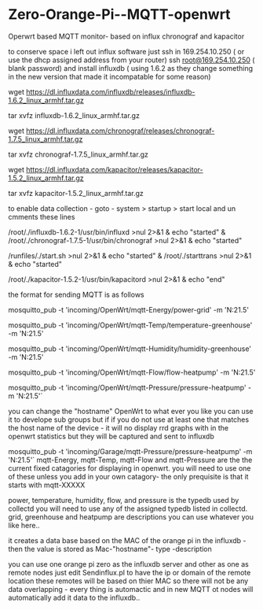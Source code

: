 # Zero-Orange-Pi--MQTT-openwrt
Operwrt based MQTT monitor- based on influx chronograf and  kapacitor 

to conserve space i left out  influx software
 just ssh in 169.254.10.250 ( or use the dhcp assigned address from your router)
 ssh root@169.254.10.250 ( blank password)
 and install influxdb ( using 1.6.2  as they change something in the new version that made it incompatable for some reason)
 
 wget https://dl.influxdata.com/influxdb/releases/influxdb-1.6.2_linux_armhf.tar.gz

tar xvfz influxdb-1.6.2_linux_armhf.tar.gz

wget https://dl.influxdata.com/chronograf/releases/chronograf-1.7.5_linux_armhf.tar.gz

tar xvfz chronograf-1.7.5_linux_armhf.tar.gz

wget https://dl.influxdata.com/kapacitor/releases/kapacitor-1.5.2_linux_armhf.tar.gz

tar xvfz kapacitor-1.5.2_linux_armhf.tar.gz

to enable data collection - goto - system > startup > start local and un cmments these lines 

/root/./influxdb-1.6.2-1/usr/bin/influxd  >nul 2>&1 & echo "started" & /root/./chronograf-1.7.5-1/usr/bin/chronograf   >nul 2>&1 & echo "started"

/runfiles/./start.sh  >nul 2>&1 & echo "started" & /root/./starttrans >nul 2>&1 & echo "started" 

/root/./kapacitor-1.5.2-1/usr/bin/kapacitord  >nul 2>&1 & echo "end"

 the format for sending MQTT is as follows
 
 mosquitto_pub -t 'incoming/OpenWrt/mqtt-Energy/power-grid' -m 'N:21.5'

mosquitto_pub -t 'incoming/OpenWrt/mqtt-Temp/temperature-greenhouse' -m 'N:21.5'

mosquitto_pub -t 'incoming/OpenWrt/mqtt-Humidity/humidity-greenhouse' -m 'N:21.5'

mosquitto_pub -t 'incoming/OpenWrt/mqtt-Flow/flow-heatpump' -m 'N:21.5'

mosquitto_pub -t 'incoming/OpenWrt/mqtt-Pressure/pressure-heatpump' -m 'N:21.5'`

 you  can change the "hostname" OpenWrt  to what ever you like  you can use it to develope  sub groups
but if if you do not use at least one that matches the host name of the device - it will no display rrd graphs with in 
the openwrt statistics but they will be captured and sent to influxdb 

mosquitto_pub -t 'incoming/Garage/mqtt-Pressure/pressure-heatpump' -m 'N:21.5'`
mqtt-Energy, mqtt-Temp, mqtt-Flow and mqtt-Pressure  are the the current fixed catagories for displaying in openwrt.
you will need to use one of these unless you add in your own catagory- the only prequisite is that it starts with mqtt-XXXXX

power, temperature, humidity, flow, and  pressure  is the typedb used by collectd you will need to use any of the assigned 
typedb listed in collectd.
grid, greenhouse and heatpump are descriptions you can use whatever you like here..


it  creates a data base based on the MAC of the orange pi  in the influxdb -  then the  value is  stored as Mac-"hostname"- type -description

you can use one orange pi zero as the influxdb server  and other as one as remote nodes  just edit  Sendinflux.pl to have the ip or domain of the  remote location
 these remotes will be  based on thier MAC so  there will not be any data overlapping - every thing is automactic and in new MQTT ot nodes will automatically add it data to the influxdb..

